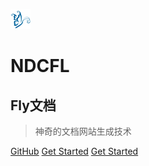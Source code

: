 ![logo](_media/timg.jpg)
# NDCFL
## Fly文档
> 神奇的文档网站生成技术

[GitHub](https://github.com/ndcfl/)
[Get Started](/README)
[Get Started](#quick-start)